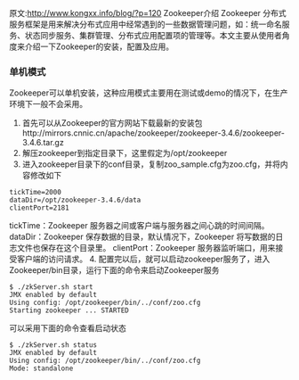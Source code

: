 ﻿原文:http://www.kongxx.info/blog/?p=120
Zookeeper介绍 Zookeeper 分布式服务框架是用来解决分布式应用中经常遇到的一些数据管理问题，如：统一命名服务、状态同步服务、集群管理、分布式应用配置项的管理等。本文主要从使用者角度来介绍一下Zookeeper的安装，配置及应用。
### 单机模式
Zookeeper可以单机安装，这种应用模式主要用在测试或demo的情况下，在生产环境下一般不会采用。
1.  首先可以从Zookeeper的官方网站下载最新的安装包http://mirrors.cnnic.cn/apache/zookeeper/zookeeper-3.4.6/zookeeper-3.4.6.tar.gz
2. 解压zookeeper到指定目录下，这里假定为/opt/zookeeper
3. 进入zookeeper目录下的conf目录，复制zoo_sample.cfg为zoo.cfg，并将内容修改如下
```
tickTime=2000
dataDir=/opt/zookeeper-3.4.6/data
clientPort=2181
```
tickTime：Zookeeper 服务器之间或客户端与服务器之间心跳的时间间隔。
dataDir：Zookeeper 保存数据的目录，默认情况下，Zookeeper 将写数据的日志文件也保存在这个目录里。
clientPort：Zookeeper 服务器监听端口，用来接受客户端的访问请求。
4.  配置完以后，就可以启动zookeeper服务了，进入Zookeeper/bin目录，运行下面的命令来启动Zookeeper服务
```
$ ./zkServer.sh start
JMX enabled by default
Using config: /opt/zookeeper/bin/../conf/zoo.cfg
Starting zookeeper ... STARTED
```
可以采用下面的命令查看启动状态
```
$ ./zkServer.sh status
JMX enabled by default
Using config: /opt/zookeeper/bin/../conf/zoo.cfg
Mode: standalone
```

